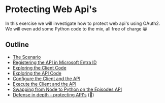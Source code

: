 # Protecting Web Api's

In this exercise we will investigate how to protect web api's using OAuth2. We will even add some Python code to the mix, all free of charge 😀

## Outline

* [The Scenario](doc/the_scenario.md)
* [Registering the API in Microsoft Entra ID](doc/registering_api_in_azure_ad.md)
* [Exploring the Client Code](doc/exploring_the_client_code.md)
* [Exploring the API Code](doc/exploring_the_api_code.md)
* [Configure the Client and the API](doc/configure_client_and_api.md)
* [Execute the Client and the API](doc/execute_client_and_api.md)
* [Swapping from Node to Python on the Episodes API](doc/swapping_tech_for_episodes_api.md)
* [Defense in depth - protecting API's](doc/protecting_apis.md) (🥸)
